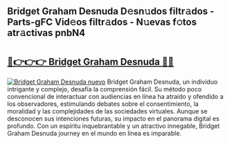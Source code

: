 ## Bridget Graham Desnuda D𝚎sn𝚞dos filtr𝚊dos - Parts-gFC Vid𝚎os filtr𝚊dos - N𝚞evas f𝚘tos atr𝚊ctivas pnbN4

# <h2><a href="http://mb1frdz.tromn.icu/?c=Bridget+Graham+Desnuda">🔗👉👉👉 Bridget Graham Desnuda 🔗🔗</a></h2>

[![Bridget Graham Desnuda nuevo](https://i.imgur.com/pEAQMta.gif)](http://mb1frdz.tromn.icu/?c=Bridget+Graham+Desnuda)
Bridget Graham Desnuda, un individuo intrigante y complejo, desafía la comprensión fácil. Su método poco convencional de interactuar con audiencias en línea ha atraído y ofendido a los observadores, estimulando debates sobre el consentimiento, la moralidad y las complejidades de las sociedades virtuales. Aunque se desconocen sus intenciones futuras, su impacto en el panorama digital es profundo. Con un espíritu inquebrantable y un atractivo innegable, Bridget Graham Desnuda journey en el mundo en línea es imparable.
